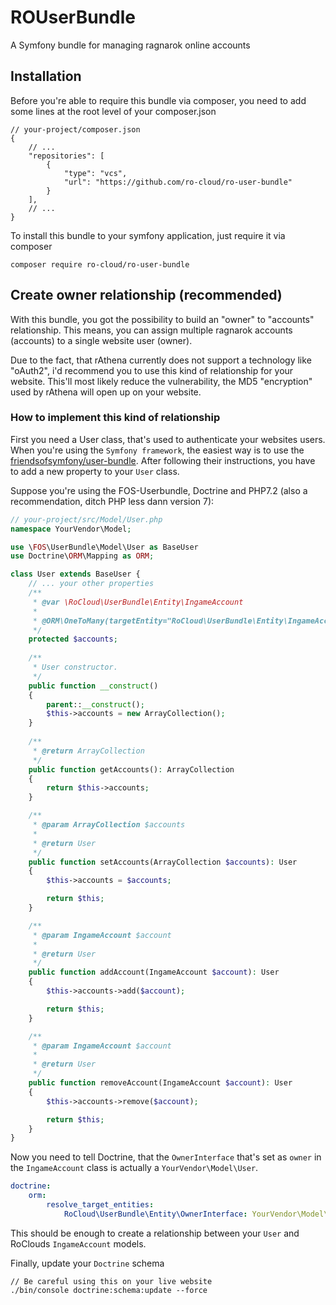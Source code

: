 # ROUserBundle
A Symfony bundle for managing ragnarok online accounts

## Installation
Before you're able to require this bundle via composer, you need to add some lines at the root level of your composer.json
```
// your-project/composer.json
{
    // ...
    "repositories": [
        {
            "type": "vcs",
            "url": "https://github.com/ro-cloud/ro-user-bundle"
        }
    ],
    // ...
}
```

To install this bundle to your symfony application, just require it via composer

```
composer require ro-cloud/ro-user-bundle
```

## Create owner relationship (recommended)
With this bundle, you got the possibility to build an "owner" to "accounts" relationship. 
This means, you can assign multiple ragnarok accounts (accounts) to a single website user (owner).

Due to the fact, that rAthena currently does not support a technology like "oAuth2", i'd recommend you to use this kind of relationship for your website.
This'll most likely reduce the vulnerability, the MD5 "encryption" used by rAthena will open up on your website.

### How to implement this kind of relationship
First you need a User class, that's used to authenticate your websites users. When you're using the `Symfony framework`, the easiest way is to use the [friendsofsymfony/user-bundle](https://github.com/FriendsOfSymfony/FOSUserBundle).
After following their instructions, you have to add a new property to your `User` class.

Suppose you're using the FOS-Userbundle, Doctrine and PHP7.2 (also a recommendation, ditch PHP less dann version 7):
```php
// your-project/src/Model/User.php
namespace YourVendor\Model;

use \FOS\UserBundle\Model\User as BaseUser
use Doctrine\ORM\Mapping as ORM;

class User extends BaseUser {
    // ... your other properties
    /**
     * @var \RoCloud\UserBundle\Entity\IngameAccount
     *
     * @ORM\OneToMany(targetEntity="RoCloud\UserBundle\Entity\IngameAccount", mappedBy="owner")
     */
    protected $accounts;
    
    /**
     * User constructor.
     */
    public function __construct()
    {
        parent::__construct();
        $this->accounts = new ArrayCollection();
    }
    
    /**
     * @return ArrayCollection
     */
    public function getAccounts(): ArrayCollection
    {
        return $this->accounts;
    }

    /**
     * @param ArrayCollection $accounts
     *
     * @return User
     */
    public function setAccounts(ArrayCollection $accounts): User
    {
        $this->accounts = $accounts;

        return $this;
    }

    /**
     * @param IngameAccount $account
     *
     * @return User
     */
    public function addAccount(IngameAccount $account): User
    {
        $this->accounts->add($account);

        return $this;
    }

    /**
     * @param IngameAccount $account
     *
     * @return User
     */
    public function removeAccount(IngameAccount $account): User
    {
        $this->accounts->remove($account);

        return $this;
    }
}
``` 

Now you need to tell Doctrine, that the `OwnerInterface` that's set as `owner` in the `IngameAccount` class is actually a `YourVendor\Model\User`.

```yaml
doctrine:
    orm:
        resolve_target_entities:
            RoCloud\UserBundle\Entity\OwnerInterface: YourVendor\Model\User
```

This should be enough to create a relationship between your `User` and RoClouds `IngameAccount` models.

Finally, update your `Doctrine` schema
```
// Be careful using this on your live website
./bin/console doctrine:schema:update --force
```
